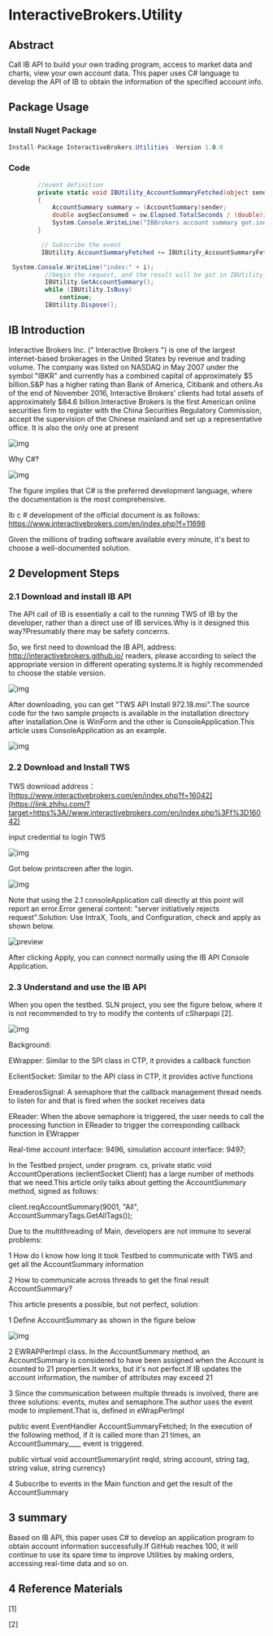 # InteractiveBrokers.Utility
## Abstract

Call IB API to build your own trading program, access to market data and charts, view your own account data. This paper uses C# language to develop the API of IB to obtain the information of the specified account info. 



## Package Usage

### Install Nuget Package

```c#
Install-Package InteractiveBrokers.Utilities -Version 1.0.0
```



### Code

```C#
		//event definition
		private static void IBUtility_AccountSummaryFetched(object sender, EventArgs e)
        {
            AccountSummary summary = (AccountSummary)sender;
            double avgSecConsumed = sw.Elapsed.TotalSeconds / (double)i;
            System.Console.WriteLine("IBBrokers account summary got.index:" + i + "\r\n average second per time:" + avgSecConsumed);
        }

		 // Subscribe the event
         IBUtility.AccountSummaryFetched += IBUtility_AccountSummaryFetched;

 System.Console.WriteLine("index:" + i);
          //begin the request, and the result will be got in IBUtility_AccountSummaryFetched
          IBUtility.GetAccountSummary();             
          while (IBUtility.IsBusy)
              continue;
          IBUtility.Dispose();
```



## IB Introduction

Interactive Brokers Inc. (" Interactive Brokers ") is one of the largest internet-based brokerages in the United States by revenue and trading volume. The company was listed on NASDAQ in May 2007 under the symbol "IBKR" and currently has a combined capital of approximately $5 billion.S&P has a higher rating than Bank of America, Citibank and others.As of the end of November 2016, Interactive Brokers' clients had total assets of approximately $84.6 billion.Interactive Brokers is the first American online securities firm to register with the China Securities Regulatory Commission, accept the supervision of the Chinese mainland and set up a representative office. It is also the only one at present

![img](https://pic2.zhimg.com/80/v2-840ba12d8b33e4f3073d51b666369939_720w.jpg)

Why C#?

![img](https://pic1.zhimg.com/80/v2-bb59e9d8317c7c7d98098d6c4646881c_720w.jpg)



The figure implies that C# is the preferred development language, where the documentation is the most comprehensive.

Ib c # development of the official document is as follows: https://www.interactivebrokers.com/en/index.php?f=11698

Given the millions of trading software available every minute, it's best to choose a well-documented solution.



## 2 Development Steps

### 2.1 Download and install IB API

The API call of IB is essentially a call to the running TWS of IB by the developer, rather than a direct use of IB services.Why is it designed this way?Presumably there may be safety concerns.

So, we first need to download the IB API, address: http://interactivebrokers.github.io/ readers, please according to select the appropriate version in different operating systems.It is highly recommended to choose the stable version.

![img](https://pic1.zhimg.com/80/v2-cd18ff4e0f168320d01b31958aefe3b4_720w.jpg)

After downloading, you can get "TWS API Install 972.18.msi".The source code for the two sample projects is available in the installation directory after installation.One is WinForm and the other is ConsoleApplication.This article uses ConsoleApplication as an example.

![img](https://pic2.zhimg.com/80/v2-e130881e0c16680f58b9f376edda3615_720w.jpg)

### **2.2 Download and Install TWS**

TWS download address：[https://www.interactivebrokers.com/en/index.php?f=16042](https://link.zhihu.com/?target=https%3A//www.interactivebrokers.com/en/index.php%3Ff%3D16042)

input credential to login TWS

![img](https://pic1.zhimg.com/80/v2-9d7095152a56f911740cf6e5f85d4c40_720w.jpg)

Got below printscreen after the login.

![img](https://pic4.zhimg.com/80/v2-02e20a936532828d44c87c83ad2fccc7_720w.jpg)

Note that using the 2.1 consoleApplication call directly at this point will report an error.Error general content: "server initiatively rejects request".Solution: Use IntraX, Tools, and Configuration, check and apply as shown below.

![preview](https://pic4.zhimg.com/v2-dceb23aab0654794f2a43afbe1ca8fc7_r.jpg)

After clicking Apply, you can connect normally using the IB API Console Application.

### 2.3 Understand and use the IB API

When you open the testbed. SLN project, you see the figure below, where it is not recommended to try to modify the contents of cSharpapi [2].

![img](https://pic4.zhimg.com/80/v2-16f36cded7a13cbbf2299df9adacc397_720w.jpg)

Background:

EWrapper: Similar to the SPI class in CTP, it provides a callback function

EclientSocket: Similar to the API class in CTP, it provides active functions

EreaderosSignal: A semaphore that the callback management thread needs to listen for and that is fired when the socket receives data

EReader: When the above semaphore is triggered, the user needs to call the processing function in EReader to trigger the corresponding callback function in EWrapper

Real-time account interface: 9496, simulation account interface: 9497;

In the Testbed project, under program. cs, private static void AccountOperations (eclientSocket Client) has a large number of methods that we need.This article only talks about getting the AccountSummary method, signed as follows:

client.reqAccountSummary(9001, "All", AccountSummaryTags.GetAllTags());

Due to the multithreading of Main, developers are not immune to several problems:

1 How do I know how long it took Testbed to communicate with TWS and get all the AccountSummary information

2 How to communicate across threads to get the final result AccountSummary?

This article presents a possible, but not perfect, solution:

1 Define AccountSummary as shown in the figure below

![img](https://pic3.zhimg.com/80/v2-ecd442641c48d17e29db2860d734e376_720w.jpg)

2 EWRAPPerImpl class. In the AccountSummary method, an AccountSummary is considered to have been assigned when the Account is counted to 21 properties.It works, but it's not perfect.If IB updates the account information, the number of attributes may exceed 21

3 Since the communication between multiple threads is involved, there are three solutions: events, mutex and semaphore.The author uses the event mode to implement.That is, defined in eWrapPerImpl

public event EventHandler AccountSummaryFetched; In the execution of the following method, if it is called more than 21 times, an AccountSummary____ event is triggered.

public virtual void accountSummary(int reqId, string account, string tag, string value, string currency)

4 Subscribe to events in the Main function and get the result of the AccountSummary



## 3 summary

Based on IB API, this paper uses C# to develop an application program to obtain account information successfully.If GitHub reaches 100, it will continue to use its spare time to improve Utilities by making orders, accessing real-time data and so on.



## 4 Reference Materials

[1] 

[Interactive Brokers -- Introduction]: https://zhuanlan.zhihu.com/p/26287367

[2]

[A very simple SDK for Xu&#39;s API]: https://zhuanlan.zhihu.com/p/22864483

